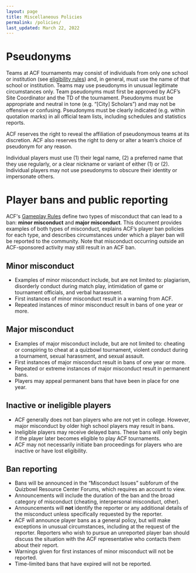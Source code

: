 ```yaml
---
layout: page
title: Miscellaneous Policies
permalink: /policies/
last_updated: March 22, 2022
---
```


# Pseudonyms
Teams at ACF tournaments may consist of individuals from only one school or institution (see [eligibility rules](/eligibility-rules)) and, in general, must use the name of that school or institution. Teams may use pseudonyms in unusual legitimate circumstances only. Team pseudonyms must first be approved by ACF’s Site Coordinator and the TD of the tournament. Pseudonyms must be appropriate and neutral in tone (e.g. “\[City] Scholars”) and may not be offensive or confusing. Pseudonyms must be clearly indicated (e.g. within quotation marks) in all official team lists, including schedules and statistics reports.

ACF reserves the right to reveal the affiliation of pseudonymous teams at its discretion.
ACF also reserves the right to deny or alter a team’s choice of pseudonym for any reason.

Individual players must use (1) their legal name, (2) a preferred name that they use regularly, or a clear nickname or variant of either (1) or (2).
Individual players may not use pseudonyms to obscure their identity or impersonate others.

# Player bans and public reporting
ACF's [Gameplay Rules](/gameplay-rules/#i-ethics-and-conduct) define two types of misconduct that can lead to a ban: **minor misconduct** and **major misconduct**. This document provides examples of both types of misconduct, explains ACF’s player ban policies for each type, and describes circumstances under which a player ban will be reported to the community. Note that misconduct occurring outside an ACF-sponsored activity may still result in an ACF ban.

## Minor misconduct
* Examples of minor misconduct include, but are not limited to: plagiarism, disorderly conduct during match play, intimidation of game or tournament officials, and verbal harassment.
* First instances of minor misconduct result in a warning from ACF. 
* Repeated instances of minor misconduct result in bans of one year or more.

## Major misconduct
* Examples of major misconduct include, but are not limited to: cheating or conspiring to cheat at a quizbowl tournament, violent conduct during a tournament, sexual harassment, and sexual assault.
* First instances of major misconduct result in bans of one year or more. 
* Repeated or extreme instances of major misconduct result in permanent bans.
* Players may appeal permanent bans that have been in place for one year. 

## Inactive or ineligible players
* ACF generally does not ban players who are not yet in college. However, major misconduct by older high school players may result in bans.
* Ineligible players may receive delayed bans. These bans will only begin if the player later becomes eligible to play ACF tournaments.
* ACF may not necessarily initiate ban proceedings for players who are inactive or have lost eligibility.

## Ban reporting
* Bans will be announced in the “Misconduct Issues” subforum of the Quizbowl Resource Center Forums, which requires an account to view.
* Announcements will include the duration of the ban and the broad category of misconduct (cheating, interpersonal misconduct, other). 
* Announcements will **not** identify the reporter or any additional details of the misconduct unless specifically requested by the reporter. 
* ACF will announce player bans as a general policy, but will make exceptions in unusual circumstances, including at the request of the reporter. Reporters who wish to pursue an unreported player ban should discuss the situation with the ACF representative who contacts them about their report.
* Warnings given for first instances of minor misconduct will not be reported.
* Time-limited bans that have expired will not be reported.

